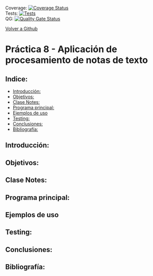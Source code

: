 Coverage:  [![Coverage Status](https://coveralls.io/repos/github/ULL-ESIT-INF-DSI-2021/ull-esit-inf-dsi-20-21-prct08-filesystem-notes-app-carlsjdh/badge.svg)](https://coveralls.io/github/ULL-ESIT-INF-DSI-2021/ull-esit-inf-dsi-20-21-prct08-filesystem-notes-app-carlsjdh)  
Tests: [![Tests](https://github.com/ULL-ESIT-INF-DSI-2021/ull-esit-inf-dsi-20-21-prct08-filesystem-notes-app-carlsjdh/actions/workflows/tests.yml/badge.svg)](https://github.com/ULL-ESIT-INF-DSI-2021/ull-esit-inf-dsi-20-21-prct08-filesystem-notes-app-carlsjdh/actions/workflows/tests.yml)   
QG:  [![Quality Gate Status](https://sonarcloud.io/api/project_badges/measure?project=ULL-ESIT-INF-DSI-2021_ull-esit-inf-dsi-20-21-prct08-filesystem-notes-app-carlsjdh&metric=alert_status)](https://sonarcloud.io/dashboard?id=ULL-ESIT-INF-DSI-2021_ull-esit-inf-dsi-20-21-prct08-filesystem-notes-app-carlsjdh)

[Volver a Github](https://github.com/ULL-ESIT-INF-DSI-2021/ull-esit-inf-dsi-20-21-prct08-filesystem-notes-app-carlsjdh)

<h1> Práctica 8 - Aplicación de procesamiento de notas de texto  </h1>
<h2> Indice: </h2>

- [Introducción:](#introducción)
- [Objetivos:](#objetivos)
- [Clase Notes:](#clase-notes)
- [Programa principal:](#programa-principal)
- [Ejemplos de uso](#ejemplos-de-uso)
- [Testing:](#testing)
- [Conclusiones:](#conclusiones)
- [Bibliografía:](#bibliografía)


## Introducción:
## Objetivos:
## Clase Notes:
## Programa principal:
## Ejemplos de uso
## Testing:
## Conclusiones:
## Bibliografía:

